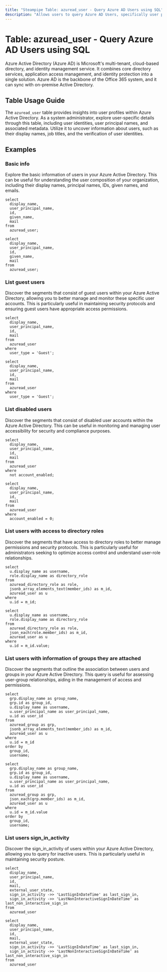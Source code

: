 ```yaml
---
title: "Steampipe Table: azuread_user - Query Azure AD Users using SQL"
description: "Allows users to query Azure AD Users, specifically user profiles, providing insights into user information and behavior."
---
```


# Table: azuread_user - Query Azure AD Users using SQL

Azure Active Directory (Azure AD) is Microsoft's multi-tenant, cloud-based directory, and identity management service. It combines core directory services, application access management, and identity protection into a single solution. Azure AD is the backbone of the Office 365 system, and it can sync with on-premise Active Directory.

## Table Usage Guide

The `azuread_user` table provides insights into user profiles within Azure Active Directory. As a system administrator, explore user-specific details through this table, including user identities, user principal names, and associated metadata. Utilize it to uncover information about users, such as their display names, job titles, and the verification of user identities.

## Examples

### Basic info
Explore the basic information of users in your Azure Active Directory. This can be useful for understanding the user composition of your organization, including their display names, principal names, IDs, given names, and emails.

```sql+postgres
select
  display_name,
  user_principal_name,
  id,
  given_name,
  mail
from
  azuread_user;
```

```sql+sqlite
select
  display_name,
  user_principal_name,
  id,
  given_name,
  mail
from
  azuread_user;
```

### List guest users
Discover the segments that consist of guest users within your Azure Active Directory, allowing you to better manage and monitor these specific user accounts. This is particularly useful in maintaining security protocols and ensuring guest users have appropriate access permissions.

```sql+postgres
select
  display_name,
  user_principal_name,
  id,
  mail
from
  azuread_user
where
  user_type = 'Guest';
```

```sql+sqlite
select
  display_name,
  user_principal_name,
  id,
  mail
from
  azuread_user
where
  user_type = 'Guest';
```

### List disabled users
Discover the segments that consist of disabled user accounts within the Azure Active Directory. This can be useful in monitoring and managing user accessibility for security and compliance purposes.

```sql+postgres
select
  display_name,
  user_principal_name,
  id,
  mail
from
  azuread_user
where
  not account_enabled;
```

```sql+sqlite
select
  display_name,
  user_principal_name,
  id,
  mail
from
  azuread_user
where
  account_enabled = 0;
```

### List users with access to directory roles
Discover the segments that have access to directory roles to better manage permissions and security protocols. This is particularly useful for administrators seeking to optimize access control and understand user-role relationships.

```sql+postgres
select
  u.display_name as username,
  role.display_name as directory_role
from
  azuread_directory_role as role,
  jsonb_array_elements_text(member_ids) as m_id,
  azuread_user as u
where
  u.id = m_id;
```

```sql+sqlite
select
  u.display_name as username,
  role.display_name as directory_role
from
  azuread_directory_role as role,
  json_each(role.member_ids) as m_id,
  azuread_user as u
where
  u.id = m_id.value;
```

### List users with information of groups they are attached
Discover the segments that outline the association between users and groups in your Azure Active Directory. This query is useful for assessing user-group relationships, aiding in the management of access and permissions.

```sql+postgres
select
  grp.display_name as group_name,
  grp.id as group_id,
  u.display_name as username,
  u.user_principal_name as user_principal_name,
  u.id as user_id
from
  azuread_group as grp,
  jsonb_array_elements_text(member_ids) as m_id,
  azuread_user as u
where
  u.id = m_id
order by
  group_id,
  username;
```

```sql+sqlite
select
  grp.display_name as group_name,
  grp.id as group_id,
  u.display_name as username,
  u.user_principal_name as user_principal_name,
  u.id as user_id
from
  azuread_group as grp,
  json_each(grp.member_ids) as m_id,
  azuread_user as u
where
  u.id = m_id.value
order by
  group_id,
  username;
```

### List users sign_in_activity
Discover the sign_in_activity of users within your Azure Active Directory, allowing you to query for inactive users. This is particularly useful in maintaining security posture.

```sql+postgres
select
  display_name,
  user_principal_name,
  id,
  mail,
  external_user_state,
  sign_in_activity ->> 'LastSignInDateTime' as last_sign_in,
  sign_in_activity ->> 'LastNonInteractiveSignInDateTime' as last_non_interactive_sign_in
from
  azuread_user
```

```sql+sqlite
select
  display_name,
  user_principal_name,
  id,
  mail,
  external_user_state,
  sign_in_activity ->> 'LastSignInDateTime' as last_sign_in,
  sign_in_activity ->> 'LastNonInteractiveSignInDateTime' as last_non_interactive_sign_in
from
  azuread_user
```